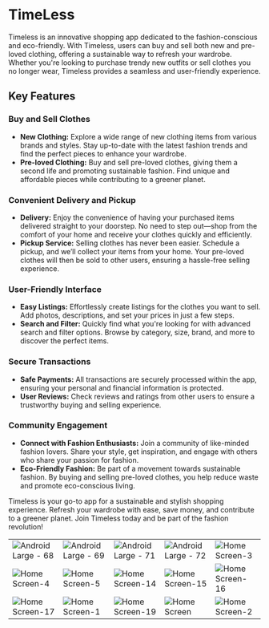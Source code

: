 # TimeLess
Timeless is an innovative shopping app dedicated to the fashion-conscious and eco-friendly. With Timeless, users can buy and sell both new and pre-loved clothing, offering a sustainable way to refresh your wardrobe. Whether you're looking to purchase trendy new outfits or sell clothes you no longer wear, Timeless provides a seamless and user-friendly experience.

## Key Features

### Buy and Sell Clothes
- **New Clothing:** Explore a wide range of new clothing items from various brands and styles. Stay up-to-date with the latest fashion trends and find the perfect pieces to enhance your wardrobe.
- **Pre-loved Clothing:** Buy and sell pre-loved clothes, giving them a second life and promoting sustainable fashion. Find unique and affordable pieces while contributing to a greener planet.

### Convenient Delivery and Pickup
- **Delivery:** Enjoy the convenience of having your purchased items delivered straight to your doorstep. No need to step out—shop from the comfort of your home and receive your clothes quickly and efficiently.
- **Pickup Service:** Selling clothes has never been easier. Schedule a pickup, and we’ll collect your items from your home. Your pre-loved clothes will then be sold to other users, ensuring a hassle-free selling experience.

### User-Friendly Interface
- **Easy Listings:** Effortlessly create listings for the clothes you want to sell. Add photos, descriptions, and set your prices in just a few steps.
- **Search and Filter:** Quickly find what you're looking for with advanced search and filter options. Browse by category, size, brand, and more to discover the perfect items.

### Secure Transactions
- **Safe Payments:** All transactions are securely processed within the app, ensuring your personal and financial information is protected.
- **User Reviews:** Check reviews and ratings from other users to ensure a trustworthy buying and selling experience.

### Community Engagement
- **Connect with Fashion Enthusiasts:** Join a community of like-minded fashion lovers. Share your style, get inspiration, and engage with others who share your passion for fashion.
- **Eco-Friendly Fashion:** Be part of a movement towards sustainable fashion. By buying and selling pre-loved clothes, you help reduce waste and promote eco-conscious living.

Timeless is your go-to app for a sustainable and stylish shopping experience. Refresh your wardrobe with ease, save money, and contribute to a greener planet. Join Timeless today and be part of the fashion revolution!
<table>
    <tr>
        <td><img src="https://github.com/user-attachments/assets/24690b24-2264-45de-81bf-86c9b0d1a098" alt="Android Large - 68"></td>
        <td><img src="https://github.com/user-attachments/assets/fec355d2-c64f-4457-9a41-e84254d5dfb6" alt="Android Large - 69"></td>
        <td><img src="https://github.com/user-attachments/assets/dadfe2b2-0d7f-43f8-8345-2e7391e44b11" alt="Android Large - 71"></td>
        <td><img src="https://github.com/user-attachments/assets/aaf173af-584d-4b5b-8749-eb2e14fa2358" alt="Android Large - 72"></td>
        <td><img src="https://github.com/user-attachments/assets/ec246b1d-15a9-4c51-a117-97cba6e48f90" alt="Home Screen-3"></td>
    </tr>
    <tr>
        <td><img src="https://github.com/user-attachments/assets/1c708d1b-8181-4361-88b5-6c8275823981" alt="Home Screen-4"></td>
        <td><img src="https://github.com/user-attachments/assets/5c690ac3-282e-4ca3-a872-20a60354b20d" alt="Home Screen-5"></td>
        <td><img src="https://github.com/user-attachments/assets/6002d015-774b-4430-bd69-a5ea16c18273" alt="Home Screen-14"></td>
        <td><img src="https://github.com/user-attachments/assets/b5b051f7-89ab-4b87-9492-e2ec0175e418" alt="Home Screen-15"></td>
        <td><img src="https://github.com/user-attachments/assets/09b5791f-a672-45d1-a8cf-7db747333092" alt="Home Screen-16"></td>
    </tr>
    <tr>
        <td><img src="https://github.com/user-attachments/assets/74fd7bca-f13b-44e7-9080-5e2df9df657b" alt="Home Screen-17"></td>
        <td><img src="https://github.com/user-attachments/assets/9c99f114-48ea-463a-ac41-b75c1e93f6cd" alt="Home Screen-1"></td>
        <td><img src="https://github.com/user-attachments/assets/178b06e1-bc92-4bb0-9c7f-3a8dbf95353d" alt="Home Screen-19"></td>
        <td><img src="https://github.com/user-attachments/assets/1e429682-86fa-4241-a908-55115cdfbbbc" alt="Home Screen"></td>
        <td><img src="https://github.com/user-attachments/assets/26419165-8a1f-4ada-b7a1-a605389abd42" alt="Home Screen-2"></td>
    </tr>
</table>
